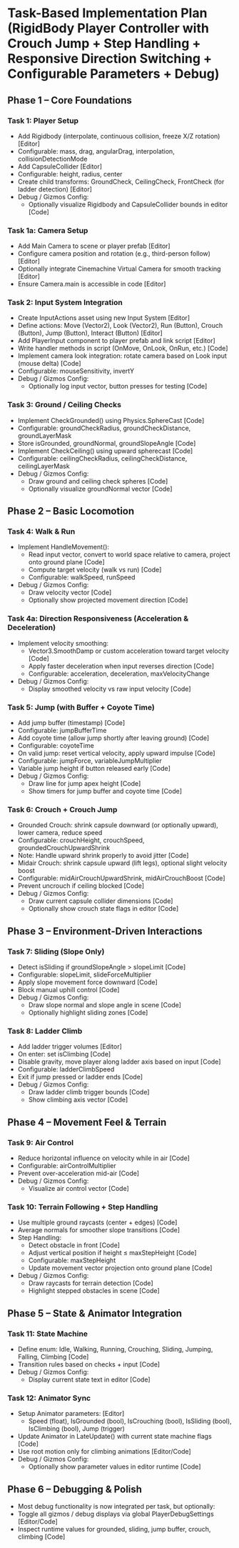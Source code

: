 # Task-Based Implementation Plan (RigidBody Player Controller with Crouch Jump + Step Handling + Responsive Direction Switching + Configurable Parameters + Debug)

## Phase 1 – Core Foundations

### Task 1: Player Setup
- Add Rigidbody (interpolate, continuous collision, freeze X/Z rotation) [Editor]
- Configurable: mass, drag, angularDrag, interpolation, collisionDetectionMode
- Add CapsuleCollider [Editor]
- Configurable: height, radius, center
- Create child transforms: GroundCheck, CeilingCheck, FrontCheck (for ladder detection) [Editor]
- Debug / Gizmos Config:
  - Optionally visualize Rigidbody and CapsuleCollider bounds in editor [Code]

### Task 1a: Camera Setup
- Add Main Camera to scene or player prefab [Editor]
- Configure camera position and rotation (e.g., third-person follow) [Editor]
- Optionally integrate Cinemachine Virtual Camera for smooth tracking [Editor]
- Ensure Camera.main is accessible in code [Editor]

### Task 2: Input System Integration
- Create InputActions asset using new Input System [Editor]
- Define actions: Move (Vector2), Look (Vector2), Run (Button), Crouch (Button), Jump (Button), Interact (Button) [Editor]
- Add PlayerInput component to player prefab and link script [Editor]
- Write handler methods in script (OnMove, OnLook, OnRun, etc.) [Code]
- Implement camera look integration: rotate camera based on Look input (mouse delta) [Code]
- Configurable: mouseSensitivity, invertY
- Debug / Gizmos Config:
  - Optionally log input vector, button presses for testing [Code]

### Task 3: Ground / Ceiling Checks
- Implement CheckGrounded() using Physics.SphereCast [Code]
- Configurable: groundCheckRadius, groundCheckDistance, groundLayerMask
- Store isGrounded, groundNormal, groundSlopeAngle [Code]
- Implement CheckCeiling() using upward spherecast [Code]
- Configurable: ceilingCheckRadius, ceilingCheckDistance, ceilingLayerMask
- Debug / Gizmos Config:
  - Draw ground and ceiling check spheres [Code]
  - Optionally visualize groundNormal vector [Code]

## Phase 2 – Basic Locomotion

### Task 4: Walk & Run
- Implement HandleMovement():
  - Read input vector, convert to world space relative to camera, project onto ground plane [Code]
  - Compute target velocity (walk vs run) [Code]
  - Configurable: walkSpeed, runSpeed
- Debug / Gizmos Config:
  - Draw velocity vector [Code]
  - Optionally show projected movement direction [Code]

### Task 4a: Direction Responsiveness (Acceleration & Deceleration)
- Implement velocity smoothing:
  - Vector3.SmoothDamp or custom acceleration toward target velocity [Code]
  - Apply faster deceleration when input reverses direction [Code]
  - Configurable: acceleration, deceleration, maxVelocityChange
- Debug / Gizmos Config:
  - Display smoothed velocity vs raw input velocity [Code]

### Task 5: Jump (with Buffer + Coyote Time)
- Add jump buffer (timestamp) [Code]
- Configurable: jumpBufferTime
- Add coyote time (allow jump shortly after leaving ground) [Code]
- Configurable: coyoteTime
- On valid jump: reset vertical velocity, apply upward impulse [Code]
- Configurable: jumpForce, variableJumpMultiplier
- Variable jump height if button released early [Code]
- Debug / Gizmos Config:
  - Draw line for jump apex height [Code]
  - Show timers for jump buffer and coyote time [Code]

### Task 6: Crouch + Crouch Jump
- Grounded Crouch: shrink capsule downward (or optionally upward), lower camera, reduce speed
- Configurable: crouchHeight, crouchSpeed, groundedCrouchUpwardShrink
- Note: Handle upward shrink properly to avoid jitter [Code]
- Midair Crouch: shrink capsule upward (lift legs), optional slight velocity boost
- Configurable: midAirCrouchUpwardShrink, midAirCrouchBoost [Code]
- Prevent uncrouch if ceiling blocked [Code]
- Debug / Gizmos Config:
  - Draw current capsule collider dimensions [Code]
  - Optionally show crouch state flags in editor [Code]

## Phase 3 – Environment-Driven Interactions

### Task 7: Sliding (Slope Only)
- Detect isSliding if groundSlopeAngle > slopeLimit [Code]
- Configurable: slopeLimit, slideForceMultiplier
- Apply slope movement force downward [Code]
- Block manual uphill control [Code]
- Debug / Gizmos Config:
  - Draw slope normal and slope angle in scene [Code]
  - Optionally highlight sliding zones [Code]

### Task 8: Ladder Climb
- Add ladder trigger volumes [Editor]
- On enter: set isClimbing [Code]
- Disable gravity, move player along ladder axis based on input [Code]
- Configurable: ladderClimbSpeed
- Exit if jump pressed or ladder ends [Code]
- Debug / Gizmos Config:
  - Draw ladder climb trigger bounds [Code]
  - Show climbing axis vector [Code]

## Phase 4 – Movement Feel & Terrain

### Task 9: Air Control
- Reduce horizontal influence on velocity while in air [Code]
- Configurable: airControlMultiplier
- Prevent over-acceleration mid-air [Code]
- Debug / Gizmos Config:
  - Visualize air control vector [Code]

### Task 10: Terrain Following + Step Handling
- Use multiple ground raycasts (center + edges) [Code]
- Average normals for smoother slope transitions [Code]
- Step Handling:
  - Detect obstacle in front [Code]
  - Adjust vertical position if height ≤ maxStepHeight [Code]
  - Configurable: maxStepHeight
  - Update movement vector projection onto ground plane [Code]
- Debug / Gizmos Config:
  - Draw raycasts for terrain detection [Code]
  - Highlight stepped obstacles in scene [Code]

## Phase 5 – State & Animator Integration

### Task 11: State Machine
- Define enum: Idle, Walking, Running, Crouching, Sliding, Jumping, Falling, Climbing [Code]
- Transition rules based on checks + input [Code]
- Debug / Gizmos Config:
  - Display current state text in editor [Code]

### Task 12: Animator Sync
- Setup Animator parameters: [Editor]
  - Speed (float), IsGrounded (bool), IsCrouching (bool), IsSliding (bool), IsClimbing (bool), Jump (trigger)
- Update Animator in LateUpdate() with current state machine flags [Code]
- Use root motion only for climbing animations [Editor/Code]
- Debug / Gizmos Config:
  - Optionally show parameter values in editor runtime [Code]

## Phase 6 – Debugging & Polish
- Most debug functionality is now integrated per task, but optionally:
- Toggle all gizmos / debug displays via global PlayerDebugSettings [Editor/Code]
- Inspect runtime values for grounded, sliding, jump buffer, crouch, climbing [Code]